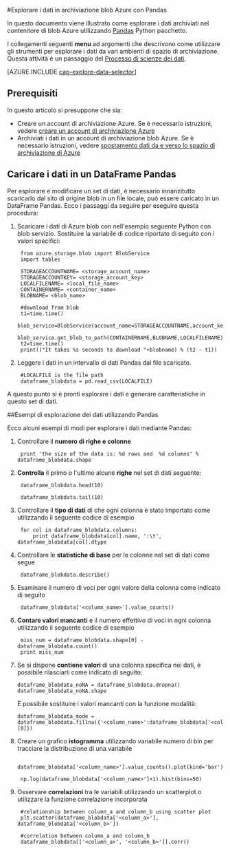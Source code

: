<properties 
    pageTitle="Esplorare i dati in archiviazione blob Azure con Pandas | Microsoft Azure" 
    description="Come esplorare i dati archiviati nel contenitore di blob Azure utilizzando Pandas." 
    services="machine-learning,storage" 
    documentationCenter="" 
    authors="bradsev" 
    manager="jhubbard" 
    editor="cgronlun" />

<tags 
    ms.service="machine-learning" 
    ms.workload="data-services" 
    ms.tgt_pltfrm="na" 
    ms.devlang="na" 
    ms.topic="article" 
    ms.date="09/13/2016" 
    ms.author="bradsev" /> 

#<a name="explore-data-in-azure-blob-storage-with-pandas"></a>Esplorare i dati in archiviazione blob Azure con Pandas

In questo documento viene illustrato come esplorare i dati archiviati nel contenitore di blob Azure utilizzando [Pandas](http://pandas.pydata.org/) Python pacchetto.

I collegamenti seguenti **menu** ad argomenti che descrivono come utilizzare gli strumenti per esplorare i dati da vari ambienti di spazio di archiviazione. Questa attività è un passaggio del [Processo di scienze dei dati]().

[AZURE.INCLUDE [cap-explore-data-selector](../../includes/cap-explore-data-selector.md)]


## <a name="prerequisites"></a>Prerequisiti
In questo articolo si presuppone che sia:

* Creare un account di archiviazione Azure. Se è necessario istruzioni, vedere [creare un account di archiviazione Azure](../storage/storage-create-storage-account.md#create-a-storage-account)
* Archiviati i dati in un account di archiviazione blob Azure. Se è necessario istruzioni, vedere [spostamento dati da e verso lo spazio di archiviazione di Azure](../storage/storage-moving-data.md)

## <a name="load-the-data-into-a-pandas-dataframe"></a>Caricare i dati in un DataFrame Pandas
Per esplorare e modificare un set di dati, è necessario innanzitutto scaricarlo dal sito di origine blob in un file locale, può essere caricato in un DataFrame Pandas. Ecco i passaggi da seguire per eseguire questa procedura:

1. Scaricare i dati di Azure blob con nell'esempio seguente Python con blob servizio. Sostituire la variabile di codice riportato di seguito con i valori specifici: 

        from azure.storage.blob import BlobService
        import tables
        
        STORAGEACCOUNTNAME= <storage_account_name>
        STORAGEACCOUNTKEY= <storage_account_key>
        LOCALFILENAME= <local_file_name>        
        CONTAINERNAME= <container_name>
        BLOBNAME= <blob_name>

        #download from blob
        t1=time.time()
        blob_service=BlobService(account_name=STORAGEACCOUNTNAME,account_key=STORAGEACCOUNTKEY)
        blob_service.get_blob_to_path(CONTAINERNAME,BLOBNAME,LOCALFILENAME)
        t2=time.time()
        print(("It takes %s seconds to download "+blobname) % (t2 - t1))


2. Leggere i dati in un intervallo di dati Pandas dal file scaricato.

        #LOCALFILE is the file path 
        dataframe_blobdata = pd.read_csv(LOCALFILE)

A questo punto si è pronti esplorare i dati e generare caratteristiche in questo set di dati.

##<a name="blob-dataexploration"></a>Esempi di esplorazione dei dati utilizzando Pandas

Ecco alcuni esempi di modi per esplorare i dati mediante Pandas:

1. Controllare il **numero di righe e colonne** 

        print 'the size of the data is: %d rows and  %d columns' % dataframe_blobdata.shape

2. **Controlla** il primo o l'ultimo alcune **righe** nel set di dati seguente:

        dataframe_blobdata.head(10)
        
        dataframe_blobdata.tail(10)

3. Controllare il **tipo di dati** di che ogni colonna è stato importato come utilizzando il seguente codice di esempio
    
        for col in dataframe_blobdata.columns:
            print dataframe_blobdata[col].name, ':\t', dataframe_blobdata[col].dtype

4. Controllare le **statistiche di base** per le colonne nel set di dati come segue
 
        dataframe_blobdata.describe()
    
5. Esaminare il numero di voci per ogni valore della colonna come indicato di seguito

        dataframe_blobdata['<column_name>'].value_counts()

6. **Contare valori mancanti** e il numero effettivo di voci in ogni colonna utilizzando il seguente codice di esempio

        miss_num = dataframe_blobdata.shape[0] - dataframe_blobdata.count()
        print miss_num
     
7.  Se si dispone **contiene valori** di una colonna specifica nei dati, è possibile rilasciarli come indicato di seguito:

        dataframe_blobdata_noNA = dataframe_blobdata.dropna()
        dataframe_blobdata_noNA.shape

    È possibile sostituire i valori mancanti con la funzione modalità:
    
        dataframe_blobdata_mode = dataframe_blobdata.fillna({'<column_name>':dataframe_blobdata['<column_name>'].mode()[0]})        

8. Creare un grafico **istogramma** utilizzando variabile numero di bin per tracciare la distribuzione di una variabile 
    
        dataframe_blobdata['<column_name>'].value_counts().plot(kind='bar')
        
        np.log(dataframe_blobdata['<column_name>']+1).hist(bins=50)
    
9. Osservare **correlazioni** tra le variabili utilizzando un scatterplot o utilizzare la funzione correlazione incorporata

        #relationship between column_a and column_b using scatter plot
        plt.scatter(dataframe_blobdata['<column_a>'], dataframe_blobdata['<column_b>'])
        
        #correlation between column_a and column_b
        dataframe_blobdata[['<column_a>', '<column_b>']].corr()
